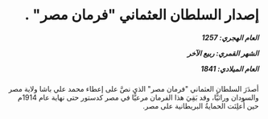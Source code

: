 <h1 dir="rtl">إصدار السلطان العثماني "فرمان مصر" .</h1>

<h5 dir="rtl">العام الهجري:  1257

الشهر القمري: ربيع الآخر

العام الميلادي: 1841</h5>

<p dir="rtl">أصدَرَ السلطان العثماني "فرمان مصر" الذي نصَّ على إعطاء محمد علي باشا ولاية مصر والسودان وراثيًّا، وقد بَقِيَ هذا الفرمان مرعيًّا في مصر كدستور حتى نهاية عام 1914م حين أُعلِنَت الحمايةُ البريطانية على مصر.</p></br>
